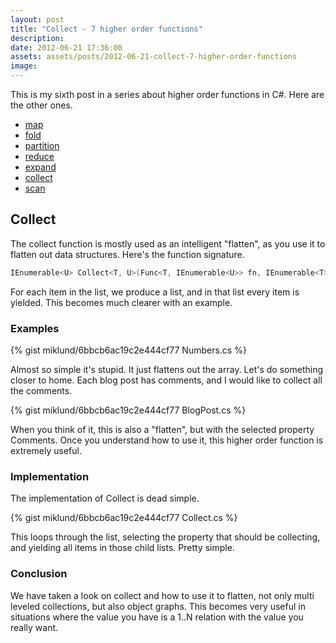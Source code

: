 ```yaml
---
layout: post
title: "Collect - 7 higher order functions"
description:
date: 2012-06-21 17:36:00
assets: assets/posts/2012-06-21-collect-7-higher-order-functions
image: 
---
```


This is my sixth post in a series about higher order functions in C#. Here are the other ones.

* [map](/2012/06/03/map-7-higher-order-functions.html)
* [fold](/2012/06/06/fold-7-higher-order-functions.html)
* [partition](/2012/06/10/partition-7-higher-order-functions.html)
* [reduce](/2012/06/16/reduce-7-higher-order-functions.html)
* [expand](/2012/06/19/expand-7-higher-order-functions.html)
* [collect](/2012/06/21/collect-7-higher-order-functions.html)
* [scan](/2012/06/23/scan-7-higher-order-functions.html)

## Collect

The collect function is mostly used as an intelligent "flatten", as you use it to flatten out data structures. Here's the function signature.

```csharp
IEnumerable<U> Collect<T, U>(Func<T, IEnumerable<U>> fn, IEnumerable<T> list)
```

For each item in the list, we produce a list, and in that list every item is yielded. This becomes much clearer with an example.

### Examples

{% gist miklund/6bbcb6ac19c2e444cf77 Numbers.cs %}

Almost so simple it's stupid. It just flattens out the array. Let's do something closer to home. Each blog post has comments, and I would like to collect all the comments.

{% gist miklund/6bbcb6ac19c2e444cf77 BlogPost.cs %}

When you think of it, this is also a "flatten", but with the selected property Comments. Once you understand how to use it, this higher order function is extremely useful.

### Implementation

The implementation of Collect is dead simple.

{% gist miklund/6bbcb6ac19c2e444cf77 Collect.cs %}

This loops through the list, selecting the property that should be collecting, and yielding all items in those child lists. Pretty simple.

### Conclusion

We have taken a look on collect and how to use it to flatten, not only multi leveled collections, but also object graphs. This becomes very useful in situations where the value you have is a 1..N relation with the value you really want.
